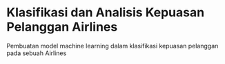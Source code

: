 # Klasifikasi dan Analisis Kepuasan Pelanggan Airlines
 Pembuatan model machine learning dalam klasifikasi kepuasan pelanggan pada sebuah Airlines
